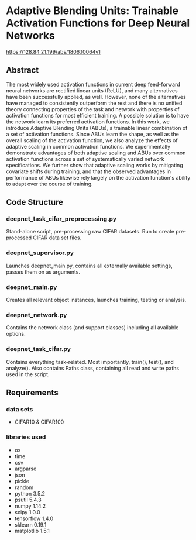 # Adaptive Blending Units: Trainable Activation Functions for Deep Neural Networks
https://128.84.21.199/abs/1806.10064v1

## Abstract
The most widely used activation functions in current deep feed-forward neural networks are rectified linear units (ReLU), and many alternatives have been successfully applied, as well. However, none of the alternatives have managed to consistently outperform the rest and there is no unified theory connecting properties of the task and network with properties of activation functions for most efficient training. A possible solution is to have the network learn its preferred activation functions. In this work, we introduce Adaptive Blending Units (ABUs), a trainable linear combination of a set of activation functions. Since ABUs learn the shape, as well as the overall scaling of the activation function, we also analyze the effects of adaptive scaling in common activation functions. We experimentally demonstrate advantages of both adaptive scaling and ABUs over common activation functions across a set of systematically varied network specifications. We further show that adaptive scaling works by mitigating covariate shifts during training, and that the observed advantages in performance of ABUs likewise rely largely on the activation function's ability to adapt over the course of training.

## Code Structure
### deepnet_task_cifar_preprocessing.py
Stand-alone script, pre-processing raw CIFAR datasets. Run to create pre-processed CIFAR data set files.

### deepnet_supervisor.py
Launches deepnet_main.py, contains all externally available settings, passes them on as arguments.

### deepnet_main.py
Creates all relevant object instances, launches training, testing or analysis.

### deepnet_network.py
Contains the network class (and support classes) including all available options.

### deepnet_task_cifar.py
Contains everything task-related. Most importantly, train(), test(), and analyze().
Also contains Paths class, containing all read and write paths used in the script.

## Requirements
### data sets
* CIFAR10 & CIFAR100
### libraries used
* os
* time
* csv
* argparse
* json
* pickle
* random
* python 3.5.2
* psutil 5.4.3
* numpy 1.14.2
* scipy 1.0.0
* tensorflow 1.4.0
* sklearn 0.19.1
* matplotlib 1.5.1
